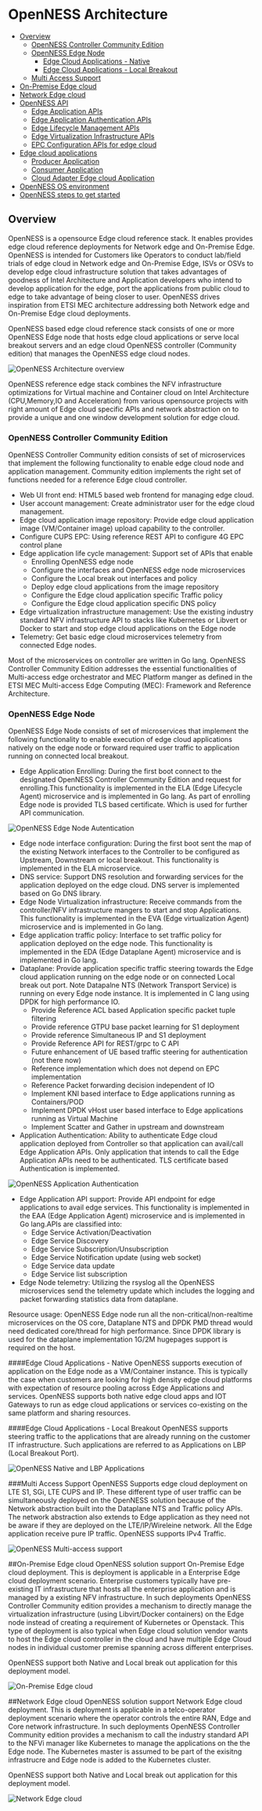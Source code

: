 # OpenNESS Architecture

* [Overview](#overview)
  * [OpenNESS Controller Community Edition](#openness-controller-community-edition)
  * [OpenNESS Edge Node](#openness-edge-node)
    * [Edge Cloud Applications - Native](#edge-cloud-applications-native)
    * [Edge Cloud Applications - Local Breakout](#edge-cloud-applications-local-breakout)
  * [Multi Access Support](#multi-access-support)
* [On-Premise Edge cloud](#on-premise-edge-cloud)
* [Network Edge cloud](#network-edge-cloud)
* [OpenNESS API](#api)
  * [Edge Application APIs](#eaa)
  * [Edge Application Authentication APIs](#auth)
  * [Edge Lifecycle Management APIs](#ela)
  * [Edge Virtualization Infrastructure APIs](#eva)
  * [EPC Configuration APIs for edge cloud](#epc)
* [Edge cloud applications](#edgeapps)
  * [Producer Application](#prod)
  * [Consumer Application](#cons)
  * [Cloud Adapter Edge cloud Application](#cons)
* [OpenNESS OS environment](#testdrive)
* [OpenNESS steps to get started](#testdrive)


## Overview
OpenNESS is a opensource Edge cloud reference stack. It enables provides edge cloud reference deployments for Network edge and On-Premise Edge. OpenNESS is intended for Customers like Operators to conduct lab/field trials of edge cloud in Network edge and On-Premise Edge, ISVs or OSVs to develop edge cloud infrastructure solution that takes advantages of goodness of Intel Architecture and Application developers who intend to develop application for the edge, port the applications from public cloud to edge to take advantage of being closer to user. OpenNESS drives inspiration from ETSI MEC architecture addressing both Network edge and On-Premise Edge cloud deployments.

OpenNESS based edge cloud reference stack consists of one or more OpenNESS Edge node that hosts edge cloud applications or serve local breakout servers and an edge cloud OpenNESS controller (Community edition) that manages the OpenNESS edge cloud nodes. 

![OpenNESS Architecture overview](arch-images/openness_overview.png)

OpenNESS reference edge stack combines the NFV infrastructure optimizations for Virtual machine and Container cloud on Intel Architecture (CPU,Memory,IO and Acceleration) from various opensource projects with right amount of Edge cloud specific APIs and network abstraction on to provide a unique and one window development solution for edge cloud. 

### OpenNESS Controller Community Edition
OpenNESS Controller Community edition consists of set of microservices that implement the following functionality to enable edge cloud node and application management. Community edition implements the right set of functions needed for a reference Edge cloud controller.
- Web UI front end: HTML5 based web frontend for managing edge cloud.
- User account management: Create administrator user for the edge cloud management. 
- Edge cloud application image repository: Provide edge cloud application image (VM/Container image) upload capability to the controller. 
- Configure CUPS EPC: Using reference REST API to configure 4G EPC control plane 
- Edge application life cycle management: Support set of APIs that enable
  - Enrolling OpenNESS edge node
  - Configure the interfaces and OpenNESS edge node microservices 
  - Configure the Local break out interfaces and policy 
  - Deploy edge cloud applications from the image repository 
  - Configure the Edge cloud application specific Traffic policy 
  - Configure the Edge cloud application specific DNS policy 
- Edge virtualization infrastructure management: Use the existing industry standard NFV infrastructure API to stacks like Kubernetes or Libvert or Docker to start and stop edge cloud applications on the Edge node
- Telemetry: Get basic edge cloud microservices telemetry from connected Edge nodes. 

Most of the microservices on controller are written in Go lang. OpenNESS Controller Community Edition addresses the essential functionalities of Multi-access edge orchestrator and MEC Platform manger as defined in the ETSI MEC Multi-access Edge Computing (MEC): Framework and Reference Architecture. 

### OpenNESS Edge Node
OpenNESS Edge Node consists of set of microservices that implement the following functionality to enable execution of edge cloud applications natively on the edge node or forward required user traffic to application running on connected local breakout. 
- Edge Application Enrolling: During the first boot connect to the designated OpenNESS Controller Community Edition and request for enrolling.This functionality is implemented in the ELA (Edge Lifecycle Agent) microservice and is implemented in Go lang. As part of enrolling Edge node is provided TLS based certificate. Which is used for further API communication. 

![OpenNESS Edge Node Autentication](arch-images/openness_nodeauth.png)

- Edge node interface configuration: During the first boot sent the map of the existing Network interfaces to the Controller to be configured as Upstream, Downstream or local breakout. This functionality is implemented in the ELA microservice. 
- DNS service: Support DNS resolution and forwarding services for the application deployed on the edge cloud. DNS server is implemented based on Go DNS library. 
- Edge Node Virtualization infrastructure: Receive commands from the controller/NFV infrastructure mangers to start and stop Applications. This functionality is implemented in the EVA (Edge virtualization Agent) microservice and is implemented in Go lang. 
- Edge application traffic policy: Interface to set traffic policy for application deployed on the edge node. This functionality is implemented in the EDA (Edge Dataplane Agent) microservice and is implemented in Go lang. 
- Dataplane: Provide application specific traffic steering towards the Edge cloud application running on the edge node or on connected Local break out port. Note Datapalne NTS (Network Transport Service) is running on every Edge node instance. It is implemented in C lang using DPDK for high performance IO.
  - Provide Reference ACL based Application specific packet tuple filtering 
  - Provide reference GTPU base packet learning for S1 deployment 
  - Provide reference Simultaneous IP and S1 deployment 
  - Provide Reference API for REST/grpc to C API 
  - Future enhancement of UE based traffic steering for authentication (not there now)
  - Reference implementation which does not depend on EPC implementation 
  - Reference Packet forwarding decision independent of IO
  - Implement KNI based interface to Edge applications running as Containers/POD 
  - Implement DPDK vHost user based interface to Edge applications running as Virtual Machine 
  - Implement Scatter and Gather in upstream and downstream 
- Application Authentication: Ability to authenticate Edge cloud application deployed from Controller so that application can avail/call Edge Application APIs. Only application that intends to call the Edge Application APIs need to be authenticated. TLS certificate based Authentication is implemented. 

![OpenNESS Application Authentication](arch-images/openness_appauth.png)

- Edge Application API support: Provide API endpoint for edge applications to avail edge services. This functionality is implemented in the EAA (Edge Application Agent) microservice and is implemented in Go lang.APIs are classified into:
  - Edge Service Activation/Deactivation
  - Edge Service Discovery 
  - Edge Service Subscription/Unsubscription 
  - Edge Service Notification update (using web socket)
  - Edge Service data update 
  - Edge Service list subscription 
- Edge Node telemetry: Utilizing the rsyslog all the OpenNESS microservices send the telemetry update which includes the logging and packet forwarding statistics data from dataplane. 

Resource usage: OpenNESS Edge node run all the non-critical/non-realtime microservices on the OS core, Dataplane NTS and DPDK PMD thread would need dedicated core/thread for high performance. Since DPDK library is used for the dataplane implementation 1G/2M hugepages support is required on the host. 

####Edge Cloud Applications - Native
OpenNESS supports execution of application on the Edge node as a VM/Container instance. This is typically the case when customers are looking for high density edge cloud platforms with expectation of resource pooling across Edge Applications and services. OpenNESS supports both native edge cloud apps and IOT Gateways to run as edge cloud applications or services co-existing on the same platform and sharing resources. 

####Edge Cloud Applications - Local Breakout
OpenNESS supports steering traffic to the applications that are already running on the customer IT infrastructure. Such applications are referred to as Applications on LBP (Local Breakout Port). 

![OpenNESS Native and LBP Applications](arch-images/openness_lbp.png)

###Multi Access Support
OpenNESS Supports edge cloud deployment on LTE S1, SGi, LTE CUPS and IP. These different type of user traffic can be simultaneously deployed on the OpenNESS solution because of the Network abstraction built into the Dataplane NTS and Traffic policy APIs. The network abstraction also extends to Edge application as they need not be aware if they are deployed on the LTE/IP/Wireleine network. All the Edge application receive pure IP traffic. OpenNESS supports IPv4 Traffic. 

![OpenNESS Multi-access support](arch-images/openness_multiaccess.png)

##On-Premise Edge cloud
OpenNESS solution support On-Premise Edge cloud deployment. This is deployment is applicable in a Enterprise Edge cloud deployment scenario. Enterprise customers typically have pre-existing IT infrastructure that hosts all the enterprise application and is managed by a existing NFV infrastructure. In such deployments OpenNESS Controller Community edition provides a mechanism to directly manage the virtualization infrastructure (using Libvirt/Docker containers) on the Edge node instead of creating a requirement of Kubernetes or Openstack. This type of deployment is also typical when Edge cloud solution vendor wants to host the Edge cloud controller in the cloud and have multiple Edge Cloud nodes in individual customer premise spanning across different enterprises. 

OpenNESS support both Native and Local break out application for this deployment model.

![On-Premise Edge cloud](arch-images/openness_onprem.png)

##Network Edge cloud
OpenNESS solution support Network Edge cloud deployment. This is deployment is applicable in a telco-operator deployment scenario where the operator controls the entire RAN, Edge and Core network infrastructure. In such deployments OpenNESS Controller Community edition provides a mechanism to call the industry standard API to the NFVi manager like Kubernetes to manage the applications on the the Edge node. The Kubernetes master is assumed to be part of the exisitng infrastrucre and Edge node is added to the Kubernetes cluster. 

OpenNESS support both Native and Local break out application for this deployment model.

![Network Edge cloud](arch-images/openness_onprem.png)



